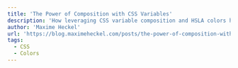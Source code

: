 ```yaml
---
title: 'The Power of Composition with CSS Variables'
description: 'How leveraging CSS variable composition and HSLA colors helped me build a more efficient way to theme my apps and rely less on CSS-in-JS.'
author: 'Maxime Heckel'
url: 'https://blog.maximeheckel.com/posts/the-power-of-composition-with-css-variables/'
tags:
  - CSS
  - Colors
---
```

